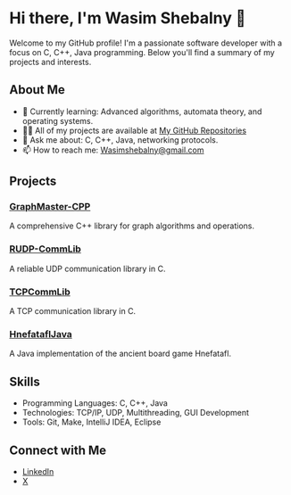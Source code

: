 # Hi there, I'm Wasim Shebalny 👋

Welcome to my GitHub profile! I'm a passionate software developer with a focus on C, C++, Java programming. Below you'll find a summary of my projects and interests.

## About Me

- 🌱 Currently learning: Advanced algorithms, automata theory, and operating systems.
- 👨‍💻 All of my projects are available at [My GitHub Repositories](https://github.com/WasiimSheb?tab=repositories)
- 💬 Ask me about: C, C++, Java, networking protocols.
- 📫 How to reach me: Wasimshebalny@gmail.com

## Projects

### [GraphMaster-CPP](https://github.com/WasiimSheb/GraphMaster-CPP)
A comprehensive C++ library for graph algorithms and operations.

### [RUDP-CommLib](https://github.com/WasiimSheb/RUDP-CommLib)
A reliable UDP communication library in C.

### [TCPCommLib](https://github.com/WasiimSheb/TCPCommLib)
A TCP communication library in C.

### [HnefataflJava](https://github.com/WasiimSheb/Hnefatafl)
A Java implementation of the ancient board game Hnefatafl.

## Skills

- Programming Languages: C, C++, Java
- Technologies: TCP/IP, UDP, Multithreading, GUI Development
- Tools: Git, Make, IntelliJ IDEA, Eclipse

## Connect with Me

- [LinkedIn](https://www.linkedin.com/in/wasim-shebalny-9244bb25b/)
- [X](https://x.com/ShebalnyWasim)
